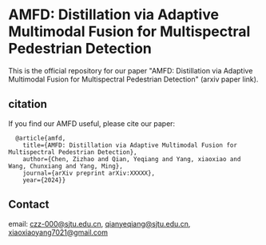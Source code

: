 # AMFD: Distillation via Adaptive Multimodal Fusion for Multispectral Pedestrian Detection

This is the official repository for our paper "AMFD: Distillation via Adaptive Multimodal Fusion for Multispectral Pedestrian Detection" (arxiv paper link).

## citation
If you find our AMFD useful, please cite our paper:
```
  @article{amfd,
  	title={AMFD: Distillation via Adaptive Multimodal Fusion for Multispectral Pedestrian Detection},
  	author={Chen, Zizhao and Qian, Yeqiang and Yang, xiaoxiao and Wang, Chunxiang and Yang, Ming},
  	journal={arXiv preprint arXiv:XXXXX},
  	year={2024}}
```
## Contact

email: czz-000@sjtu.edu.cn, qianyeqiang@sjtu.edu.cn, xiaoxiaoyang7021@gmail.com
